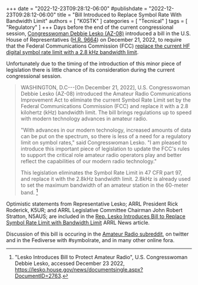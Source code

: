 +++
date = "2022-12-23T09:28:12-06:00"
#publishdate = "2022-12-23T09:28:12-06:00"
title = "Bill Introduced to Replace Symbol Rate With Bandwidth Limit"
authors = [ "K0STK" ]
categories = [ "Tecnical" ]
tags = [ "Regulatory" ]
+++
Days before the end of the current congressional session,
[Congresswoman Debbie Lesko \(AZ-08\)](https://lesko.house.gov/)
introduced a bill in the U.S.  House of Representatives
([H.R. 9664](https://www.govtrack.us/congress/bills/117/hr9664))
on December 21, 2022, to require that the Federal Communications
Commission (FCC)
[replace the current HF digital symbol rate limit with a 2.8 kHz bandwidth limit](https://lesko.house.gov/news/documentsingle.aspx?DocumentID=2763).

Unfortunately due to the timing of the introduction of this minor
piece of legislation there is little chance of its consideration
during the current congressional session.
<!--more-->

>WASHINGTON, D.C---[On December 21, 2022], U.S. Congresswoman
>Debbie Lesko (AZ-08) introduced the Amateur Radio Communications
>Improvement Act to eliminate the current Symbol Rate Limit set
>by the Federal Communications Commission (FCC) and replace it
>with a 2.8 kilohertz (kHz) bandwidth limit. The bill brings
>regulations up to speed with modern technology advances in
>amateur radio.
>
>"With advances in our modern technology, increased amounts of
>data can be put on the spectrum, so there is less of a need for
>a regulatory limit on symbol rates," said Congresswoman Lesko.
>"I am pleased to introduce this important piece of legislation
>to update the FCC's rules to support the critical role amateur
>radio operators play and better reflect the capabilities of our
>modern radio technology."
>
>This legislation eliminates the Symbol Rate Limit in 47 CFR part
>97, and replace it with the 2.8kHz bandwidth limit. 2.8kHz is
>already used to set the maximum bandwidth of an amateur station
>in the 60-meter band. [^1]

[^1]: "Lesko Introduces Bill to Protect Amateur Radio", U.S. Congresswoman Debbie Lesko, accessed December 23 2022, https://lesko.house.gov/news/documentsingle.aspx?DocumentID=2763.

Optimistic statements from Representative Lesko; ARRL President Rick
Roderick, K5UR; and ARRL Legislative Committee Chairman John
Robert Stratton, N5AUS; are included in the
[Rep. Lesko Introduces Bill to Replace Symbol Rate Limit with Bandwidth Limit](http://www.arrl.org/news/rep-lesko-introduces-bill-to-replace-symbol-rate-limit-with-bandwidth-limit)
ARRL News article.

Discussion of this bill
is occuring in the [Amateur Radio subreddit](https://www.reddit.com/r/amateurradio/comments/zszpl1/symbol_rate_limit_might_be_coming_to_an_end/),
on twitter and in the Fediverse with #symbolrate, and in many
other online fora.
